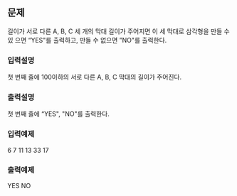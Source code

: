 ## 문제

길이가 서로 다른 A, B, C 세 개의 막대 길이가 주어지면 이 세 막대로 삼각형을 만들 수 있 으면 “YES"를 출력하고, 만들 수 없으면 ”NO"를 출력한다.

### 입력설명

첫 번째 줄에 100이하의 서로 다른 A, B, C 막대의 길이가 주어진다.

### 출력설명

첫 번째 줄에 “YES", "NO"를 출력한다.

### 입력예제

6 7 11
13 33 17

### 출력예제

YES
NO
